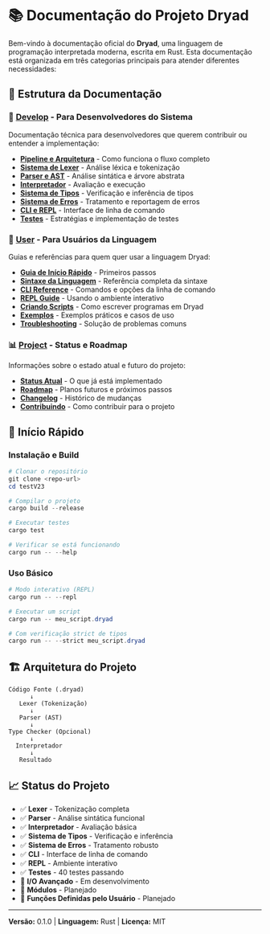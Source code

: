 # 📚 Documentação do Projeto Dryad

Bem-vindo à documentação oficial do **Dryad**, uma linguagem de programação interpretada moderna, escrita em Rust. Esta documentação está organizada em três categorias principais para atender diferentes necessidades:

## 📁 Estrutura da Documentação

### 🔧 [**Develop**](./develop/) - Para Desenvolvedores do Sistema
Documentação técnica para desenvolvedores que querem contribuir ou entender a implementação:
- [**Pipeline e Arquitetura**](./develop/pipeline.md) - Como funciona o fluxo completo
- [**Sistema de Lexer**](./develop/lexer.md) - Análise léxica e tokenização
- [**Parser e AST**](./develop/parser.md) - Análise sintática e árvore abstrata
- [**Interpretador**](./develop/interpreter.md) - Avaliação e execução
- [**Sistema de Tipos**](./develop/type-system.md) - Verificação e inferência de tipos
- [**Sistema de Erros**](./develop/error-system.md) - Tratamento e reportagem de erros
- [**CLI e REPL**](./develop/cli-repl.md) - Interface de linha de comando
- [**Testes**](./develop/testing.md) - Estratégias e implementação de testes

### 👥 [**User**](./user/) - Para Usuários da Linguagem
Guias e referências para quem quer usar a linguagem Dryad:
- [**Guia de Início Rápido**](./user/quick-start.md) - Primeiros passos
- [**Sintaxe da Linguagem**](./user/syntax.md) - Referência completa da sintaxe
- [**CLI Reference**](./user/cli-reference.md) - Comandos e opções da linha de comando
- [**REPL Guide**](./user/repl-guide.md) - Usando o ambiente interativo
- [**Criando Scripts**](./user/writing-scripts.md) - Como escrever programas em Dryad
- [**Exemplos**](./user/examples.md) - Exemplos práticos e casos de uso
- [**Troubleshooting**](./user/troubleshooting.md) - Solução de problemas comuns

### 📊 [**Project**](./project/) - Status e Roadmap
Informações sobre o estado atual e futuro do projeto:
- [**Status Atual**](./project/current-status.md) - O que já está implementado
- [**Roadmap**](./project/roadmap.md) - Planos futuros e próximos passos
- [**Changelog**](./project/changelog.md) - Histórico de mudanças
- [**Contribuindo**](./project/contributing.md) - Como contribuir para o projeto

## 🚀 Início Rápido

### Instalação e Build
```powershell
# Clonar o repositório
git clone <repo-url>
cd testV23

# Compilar o projeto
cargo build --release

# Executar testes
cargo test

# Verificar se está funcionando
cargo run -- --help
```

### Uso Básico
```powershell
# Modo interativo (REPL)
cargo run -- --repl

# Executar um script
cargo run -- meu_script.dryad

# Com verificação strict de tipos
cargo run -- --strict meu_script.dryad
```

## 🏗️ Arquitetura do Projeto

```
Código Fonte (.dryad)
      ↓
   Lexer (Tokenização)
      ↓
   Parser (AST)
      ↓
Type Checker (Opcional)
      ↓
  Interpretador
      ↓
   Resultado
```

## 📈 Status do Projeto

- ✅ **Lexer** - Tokenização completa
- ✅ **Parser** - Análise sintática funcional
- ✅ **Interpretador** - Avaliação básica
- ✅ **Sistema de Tipos** - Verificação e inferência
- ✅ **Sistema de Erros** - Tratamento robusto
- ✅ **CLI** - Interface de linha de comando
- ✅ **REPL** - Ambiente interativo
- ✅ **Testes** - 40 testes passando
- 🔄 **I/O Avançado** - Em desenvolvimento
- 🔄 **Módulos** - Planejado
- 🔄 **Funções Definidas pelo Usuário** - Planejado

---

**Versão:** 0.1.0 | **Linguagem:** Rust | **Licença:** MIT
